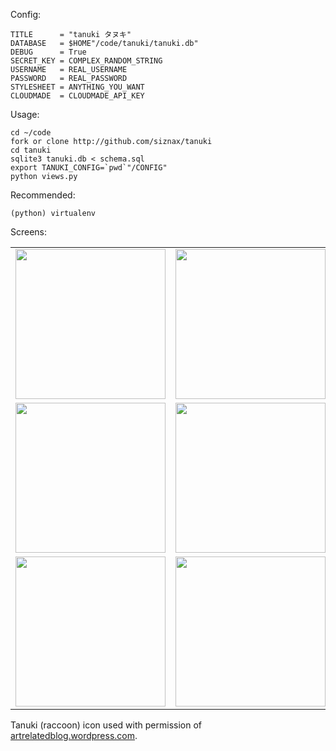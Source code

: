 Config:

    TITLE      = "tanuki タヌキ"
    DATABASE   = $HOME"/code/tanuki/tanuki.db"
    DEBUG      = True
    SECRET_KEY = COMPLEX_RANDOM_STRING
    USERNAME   = REAL_USERNAME
    PASSWORD   = REAL_PASSWORD
    STYLESHEET = ANYTHING_YOU_WANT
    CLOUDMADE  = CLOUDMADE_API_KEY

Usage:

    cd ~/code
    fork or clone http://github.com/siznax/tanuki
    cd tanuki
    sqlite3 tanuki.db < schema.sql
    export TANUKI_CONFIG=`pwd`"/CONFIG"
    python views.py

Recommended:

    (python) virtualenv

Screens:

<div id=tanuki_screens>
<table border=0>
<tr>
<td><a target=blank href="http://archive.org/download/siznax-screens/tanuki006.png"><img src="http://archive.org/download/siznax-screens/tanuki006.png" width="240"></a></td>
<td><a target=blank href="http://archive.org/download/siznax-screens/tanuki007.png"><img src="http://archive.org/download/siznax-screens/tanuki007.png" width="240"></a></td>
<td><a target=blank href="http://archive.org/download/siznax-screens/tanuki008.png"><img src="http://archive.org/download/siznax-screens/tanuki008.png" width="240"></a></td>
<tr>
<td><a target=blank href="http://archive.org/download/siznax-screens/tanuki009.png"><img src="http://archive.org/download/siznax-screens/tanuki009.png" width="240"></a></td>
<td><a target=blank href="http://archive.org/download/siznax-screens/tanuki010.png"><img src="http://archive.org/download/siznax-screens/tanuki010.png" width="240"></a></td>
<td><a target=blank href="http://archive.org/download/siznax-screens/tanuki011.png"><img src="http://archive.org/download/siznax-screens/tanuki011.png" width="240"></a></td>
<tr>
<td><a target=blank href="http://archive.org/download/siznax-screens/tanuki012.png"><img src="http://archive.org/download/siznax-screens/tanuki012.png" width="240"></a></td>
<td><a target=blank href="http://archive.org/download/siznax-screens/tanuki013.png"><img src="http://archive.org/download/siznax-screens/tanuki013.png" width="240"></a></td>
</table>
</div>

Tanuki (raccoon) icon used with permission of 
[artrelatedblog.wordpress.com](http://artrelatedblog.wordpress.com/2012/08/06/new-pixel-art-avatar/).

